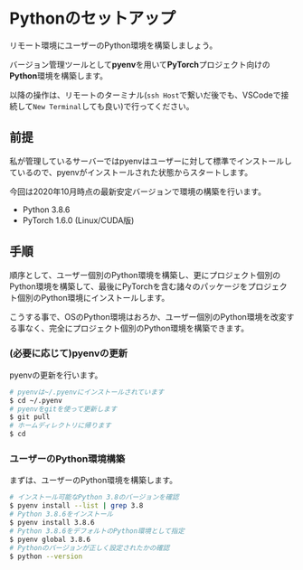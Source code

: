 # Pythonのセットアップ
リモート環境にユーザーのPython環境を構築しましょう。

バージョン管理ツールとして**pyenv**を用いて**PyTorch**プロジェクト向けの**Python**環境を構築します。

以降の操作は、リモートのターミナル(`ssh Host`で繋いだ後でも、VSCodeで接続して`New Terminal`しても良い)で行ってください。

## 前提
私が管理しているサーバーではpyenvはユーザーに対して標準でインストールしているので、pyenvがインストールされた状態からスタートします。

今回は2020年10月時点の最新安定バージョンで環境の構築を行います。

- Python 3.8.6
- PyTorch 1.6.0 (Linux/CUDA版)

## 手順
順序として、ユーザー個別のPython環境を構築し、更にプロジェクト個別のPython環境を構築して、最後にPyTorchを含む諸々のパッケージをプロジェクト個別のPython環境にインストールします。

こうする事で、OSのPython環境はおろか、ユーザー個別のPython環境を改変する事なく、完全にプロジェクト個別のPython環境を構築できます。

### (必要に応じて)pyenvの更新
pyenvの更新を行います。

```bash
# pyenvは~/.pyenvにインストールされています
$ cd ~/.pyenv
# pyenvをgitを使って更新します
$ git pull
# ホームディレクトリに帰ります
$ cd
```

### ユーザーのPython環境構築
まずは、ユーザーのPython環境を構築します。

```bash
# インストール可能なPython 3.8のバージョンを確認
$ pyenv install --list | grep 3.8
# Python 3.8.6をインストール
$ pyenv install 3.8.6
# Python 3.8.6をデフォルトのPython環境として指定
$ pyenv global 3.8.6
# Pythonのバージョンが正しく設定されたかの確認
$ python --version
```

